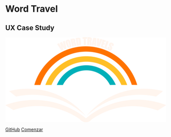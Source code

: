 <!-- _coverpage.md -->


# **Word Travel**
## UX Case Study

<img align="center" src="./P3/Logo/Logo.png" width="2000" height=auto alt="Logotipo"/>

[GitHub](https://github.com/carmenxufdz/DIU24)
[Comenzar](#diu24)

<!-- background color -->

